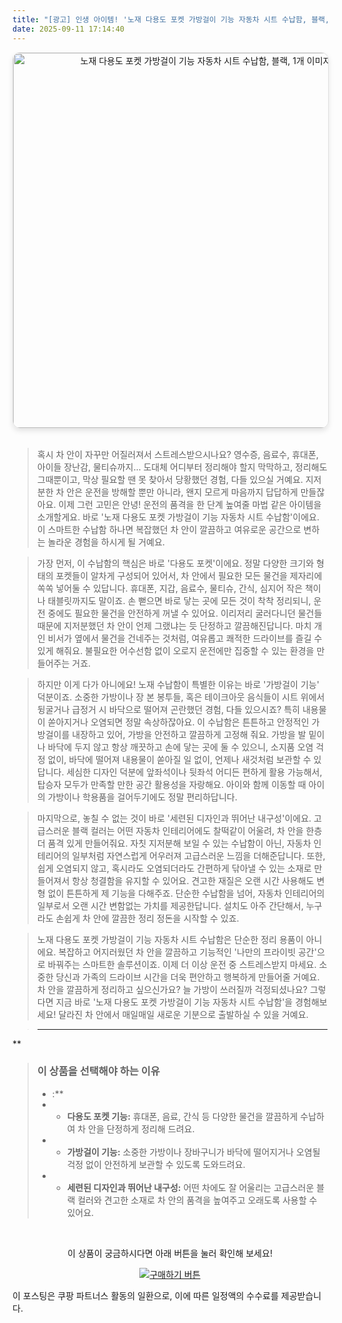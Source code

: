 ```yaml
---
title: "[광고] 인생 아이템! '노재 다용도 포켓 가방걸이 기능 자동차 시트 수납함, 블랙, 1개'을(를) 만나보세요."
date: 2025-09-11 17:14:40
---
```


<div align="center">
    <a href="https://link.coupang.com/re/AFFSDP?lptag=AF8916626&pageKey=8879784404&itemId=25914041597&vendorItemId=92899682958&traceid=V0-153-0498e4028d26733a&clickBeacon=be8417b0-8f32-11f0-8989-d54a4fc0e682%7E3&requestid=20250912021415577307284705&token=31850C%7CMIXED" target="_blank">
        <img src="https://ads-partners.coupang.com/image1/IXWguZ01xwNQV1NZITu7_QGeiwnyyDXOBccT08CBjIrA_RW9p7--wJpZ-e7RKzZkpNZc-XDn8KZOyZyf6-qt69aJkPTYKUQu882Bl3ZdQZsL7KBBgJxP6kIFm5GD3OUyJPC96J8n2boSoyX4UQGmk6aa1eJNvQpYN2fU1g6BQhNQg2HUosgICkl1y1oqQJ8BxQaBqMG9K7Zl0BR-pD0LZCg_DXsraeZZTphkYXpMw_SsxgvGIfKpiYg8Jea1uC4hOcSRlPwCUVn9kQ3qPngzbJ2qZ8_u-PaXG8_d0ss6vv1APy41KmOsuSY=" alt="노재 다용도 포켓 가방걸이 기능 자동차 시트 수납함, 블랙, 1개 이미지" width="600" style="max-width: 100%; height: auto; border-radius: 12px; border: 1px solid #e0e0e0; box-shadow: 0 4px 8px rgba(0,0,0,0.1);">
    </a>
</div>
<br>

> 혹시 차 안이 자꾸만 어질러져서 스트레스받으시나요? 영수증, 음료수, 휴대폰, 아이들 장난감, 물티슈까지… 도대체 어디부터 정리해야 할지 막막하고, 정리해도 그때뿐이고, 막상 필요할 땐 못 찾아서 당황했던 경험, 다들 있으실 거예요. 지저분한 차 안은 운전을 방해할 뿐만 아니라, 왠지 모르게 마음까지 답답하게 만들잖아요. 이제 그런 고민은 안녕! 운전의 품격을 한 단계 높여줄 마법 같은 아이템을 소개할게요. 바로 '노재 다용도 포켓 가방걸이 기능 자동차 시트 수납함'이에요. 이 스마트한 수납함 하나면 복잡했던 차 안이 깔끔하고 여유로운 공간으로 변하는 놀라운 경험을 하시게 될 거예요.

> 가장 먼저, 이 수납함의 핵심은 바로 '다용도 포켓'이에요. 정말 다양한 크기와 형태의 포켓들이 알차게 구성되어 있어서, 차 안에서 필요한 모든 물건을 제자리에 쏙쏙 넣어둘 수 있답니다. 휴대폰, 지갑, 음료수, 물티슈, 간식, 심지어 작은 책이나 태블릿까지도 말이죠. 손 뻗으면 바로 닿는 곳에 모든 것이 착착 정리되니, 운전 중에도 필요한 물건을 안전하게 꺼낼 수 있어요. 이리저리 굴러다니던 물건들 때문에 지저분했던 차 안이 언제 그랬냐는 듯 단정하고 깔끔해진답니다. 마치 개인 비서가 옆에서 물건을 건네주는 것처럼, 여유롭고 쾌적한 드라이브를 즐길 수 있게 해줘요. 불필요한 어수선함 없이 오로지 운전에만 집중할 수 있는 환경을 만들어주는 거죠.

> 하지만 이게 다가 아니에요! 노재 수납함이 특별한 이유는 바로 '가방걸이 기능' 덕분이죠. 소중한 가방이나 장 본 봉투들, 혹은 테이크아웃 음식들이 시트 위에서 뒹굴거나 급정거 시 바닥으로 떨어져 곤란했던 경험, 다들 있으시죠? 특히 내용물이 쏟아지거나 오염되면 정말 속상하잖아요. 이 수납함은 튼튼하고 안정적인 가방걸이를 내장하고 있어, 가방을 안전하고 깔끔하게 고정해 줘요. 가방을 발 밑이나 바닥에 두지 않고 항상 깨끗하고 손에 닿는 곳에 둘 수 있으니, 소지품 오염 걱정 없이, 바닥에 떨어져 내용물이 쏟아질 일 없이, 언제나 새것처럼 보관할 수 있답니다. 세심한 디자인 덕분에 앞좌석이나 뒷좌석 어디든 편하게 활용 가능해서, 탑승자 모두가 만족할 만한 공간 활용성을 자랑해요. 아이와 함께 이동할 때 아이의 가방이나 학용품을 걸어두기에도 정말 편리하답니다.

> 마지막으로, 놓칠 수 없는 것이 바로 '세련된 디자인과 뛰어난 내구성'이에요. 고급스러운 블랙 컬러는 어떤 자동차 인테리어에도 찰떡같이 어울려, 차 안을 한층 더 품격 있게 만들어줘요. 자칫 지저분해 보일 수 있는 수납함이 아닌, 자동차 인테리어의 일부처럼 자연스럽게 어우러져 고급스러운 느낌을 더해준답니다. 또한, 쉽게 오염되지 않고, 혹시라도 오염되더라도 간편하게 닦아낼 수 있는 소재로 만들어져서 항상 청결함을 유지할 수 있어요. 견고한 재질은 오랜 시간 사용해도 변형 없이 튼튼하게 제 기능을 다해주죠. 단순한 수납함을 넘어, 자동차 인테리어의 일부로서 오랜 시간 변함없는 가치를 제공한답니다. 설치도 아주 간단해서, 누구라도 손쉽게 차 안에 깔끔한 정리 정돈을 시작할 수 있죠.

> 노재 다용도 포켓 가방걸이 기능 자동차 시트 수납함은 단순한 정리 용품이 아니에요. 복잡하고 어지러웠던 차 안을 깔끔하고 기능적인 '나만의 프라이빗 공간'으로 바꿔주는 스마트한 솔루션이죠. 이제 더 이상 운전 중 스트레스받지 마세요. 소중한 당신과 가족의 드라이브 시간을 더욱 편안하고 행복하게 만들어줄 거예요. 차 안을 깔끔하게 정리하고 싶으신가요? 늘 가방이 쓰러질까 걱정되셨나요? 그렇다면 지금 바로 '노재 다용도 포켓 가방걸이 기능 자동차 시트 수납함'을 경험해보세요! 달라진 차 안에서 매일매일 새로운 기분으로 출발하실 수 있을 거예요.

> ---
**


> ### 이 상품을 선택해야 하는 이유
> - :**
> - *   **다용도 포켓 기능:** 휴대폰, 음료, 간식 등 다양한 물건을 깔끔하게 수납하여 차 안을 단정하게 정리해 드려요.
> - *   **가방걸이 기능:** 소중한 가방이나 장바구니가 바닥에 떨어지거나 오염될 걱정 없이 안전하게 보관할 수 있도록 도와드려요.
> - *   **세련된 디자인과 뛰어난 내구성:** 어떤 차에도 잘 어울리는 고급스러운 블랙 컬러와 견고한 소재로 차 안의 품격을 높여주고 오래도록 사용할 수 있어요.


<br>

<div align="center">
  <p>이 상품이 궁금하시다면 아래 버튼을 눌러 확인해 보세요!</p>
  <a href="https://link.coupang.com/re/AFFSDP?lptag=AF8916626&pageKey=8879784404&itemId=25914041597&vendorItemId=92899682958&traceid=V0-153-0498e4028d26733a&clickBeacon=be8417b0-8f32-11f0-8989-d54a4fc0e682%7E3&requestid=20250912021415577307284705&token=31850C%7CMIXED" target="_blank">
    <img src="https://img.shields.io/badge/지금 바로 구매하기-FF5722?style=for-the-badge&logo=coupa&logoColor=white" alt="구매하기 버튼">
  </a>
</div>

이 포스팅은 쿠팡 파트너스 활동의 일환으로, 이에 따른 일정액의 수수료를 제공받습니다.
